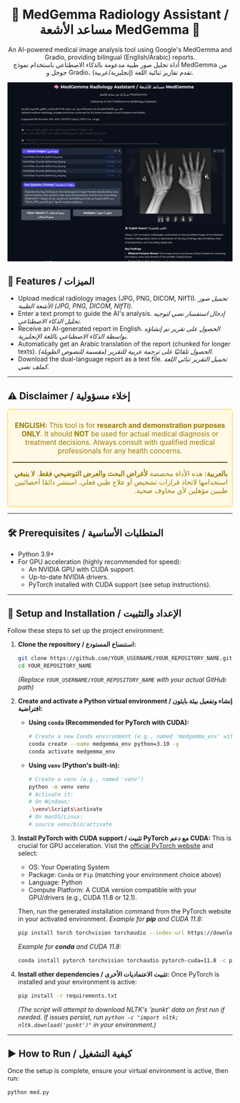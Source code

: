 <div align="center">
  <h1>🧠 MedGemma Radiology Assistant / مساعد الأشعة MedGemma 🧠</h1>
  <p>
    An AI-powered medical image analysis tool using Google's MedGemma and Gradio, providing bilingual (English/Arabic) reports.
    <br />
    أداة تحليل صور طبية مدعومة بالذكاء الاصطناعي باستخدام نموذج MedGemma من جوجل و Gradio، تقدم تقارير ثنائية اللغة (إنجليزية/عربية).
  </p>
</div>

<p align="center">
  <img src="Screenshotfinal.png" alt="MedGemma App Interface" width="700"/>
</p>

## 🌟 Features / الميزات

-   Upload medical radiology images (JPG, PNG, DICOM, NIfTI).
    *تحميل صور الأشعة الطبية (JPG, PNG, DICOM, NIfTI).*
-   Enter a text prompt to guide the AI's analysis.
    *إدخال استفسار نصي لتوجيه تحليل الذكاء الاصطناعي.*
-   Receive an AI-generated report in English.
    *الحصول على تقرير تم إنشاؤه بواسطة الذكاء الاصطناعي باللغة الإنجليزية.*
-   Automatically get an Arabic translation of the report (chunked for longer texts).
    *الحصول تلقائيًا على ترجمة عربية للتقرير (مقسمة للنصوص الطويلة).*
-   Download the dual-language report as a text file.
    *تحميل التقرير ثنائي اللغة كملف نصي.*

---

## ⚠️ Disclaimer / إخلاء مسؤولية

<div align="center" style="padding: 10px; border: 1px solid #ffcc00; background-color: #fff9e6; border-radius: 5px;">
  <p style="font-size: 1.1em; color: #997a00;">
    <strong>ENGLISH:</strong> This tool is for <strong>research and demonstration purposes ONLY</strong>. It should <strong>NOT</strong> be used for actual medical diagnosis or treatment decisions. Always consult with qualified medical professionals for any health concerns.
  </p>
  <hr style="border-top: 1px dashed #ffcc00; margin: 10px 0;">
  <p style="font-size: 1.1em; color: #997a00; direction: rtl; text-align: right;">
    <strong>بالعربية:</strong> هذه الأداة مخصصة <strong>لأغراض البحث والعرض التوضيحي فقط</strong>. <strong>لا ينبغي</strong> استخدامها لاتخاذ قرارات تشخيص أو علاج طبي فعلي. استشر دائمًا أخصائيين طبيين مؤهلين لأي مخاوف صحية.
  </p>
</div>

---

## 🛠️ Prerequisites / المتطلبات الأساسية

-   Python 3.9+
-   For GPU acceleration (highly recommended for speed):
    -   An NVIDIA GPU with CUDA support.
    -   Up-to-date NVIDIA drivers.
    -   PyTorch installed with CUDA support (see setup instructions).

---

## 🚀 Setup and Installation / الإعداد والتثبيت

Follow these steps to set up the project environment:

1.  **Clone the repository / استنساخ المستودع:**
    ```bash
    git clone https://github.com/YOUR_USERNAME/YOUR_REPOSITORY_NAME.git
    cd YOUR_REPOSITORY_NAME
    ```
    *(Replace `YOUR_USERNAME/YOUR_REPOSITORY_NAME` with your actual GitHub path)*

2.  **Create and activate a Python virtual environment / إنشاء وتفعيل بيئة بايثون افتراضية:**

    *   **Using `conda` (Recommended for PyTorch with CUDA):**
        ```bash
        # Create a new Conda environment (e.g., named 'medgemma_env' with Python 3.10)
        conda create --name medgemma_env python=3.10 -y
        conda activate medgemma_env
        ```

    *   **Using `venv` (Python's built-in):**
        ```bash
        # Create a venv (e.g., named 'venv')
        python -m venv venv
        # Activate it:
        # On Windows:
        .\venv\Scripts\activate
        # On macOS/Linux:
        # source venv/bin/activate
        ```

3.  **Install PyTorch with CUDA support / تثبيت PyTorch مع دعم CUDA:**
    This is crucial for GPU acceleration. Visit the [official PyTorch website](https://pytorch.org/get-started/locally/) and select:
    - OS: Your Operating System
    - Package: `Conda` or `Pip` (matching your environment choice above)
    - Language: Python
    - Compute Platform: A CUDA version compatible with your GPU/drivers (e.g., CUDA 11.8 or 12.1).
    
    Then, run the generated installation command from the PyTorch website in your activated environment.
    *Example for **pip** and CUDA 11.8:*
    ```bash
    pip install torch torchvision torchaudio --index-url https://download.pytorch.org/whl/cu118
    ```
    *Example for **conda** and CUDA 11.8:*
    ```bash
    conda install pytorch torchvision torchaudio pytorch-cuda=11.8 -c pytorch -c nvidia
    ```

4.  **Install other dependencies / تثبيت الاعتماديات الأخرى:**
    Once PyTorch is installed and your environment is active:
    ```bash
    pip install -r requirements.txt
    ```
    *(The script will attempt to download NLTK's 'punkt' data on first run if needed. If issues persist, run `python -c "import nltk; nltk.download('punkt')"` in your environment.)*

---

## ▶️ How to Run / كيفية التشغيل

Once the setup is complete, ensure your virtual environment is active, then run:
```bash
python med.py